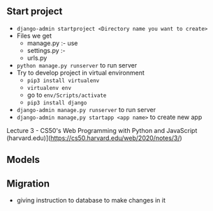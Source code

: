 ## Start project
- `django-admin startproject <Directory name you want to create>`
- Files we get
	- manage.py :- use 
	- settings.py :- 
	- urls.py
- `python manage.py runserver` to run server
- Try to develop project in virtual environment 
	- `pip3 install virtualenv`
	- `virtualenv env`
	- go to `env/Scripts/activate`
	- `pip3 install django`
- `django-admin manage.py runserver` to run server
- `django-admin manage,py startapp <app name>` to create new app

Lecture 3 - CS50's Web Programming with Python and JavaScript (harvard.edu)](https://cs50.harvard.edu/web/2020/notes/3/)

## Models

## Migration
- giving instruction to database to make changes in it